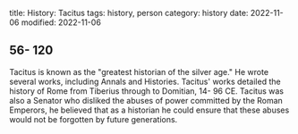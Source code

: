 title: History: Tacitus
tags: history, person
category: history
date: 2022-11-06
modified: 2022-11-06


 56-
120
-
Tacitus is known as the "greatest
historian of the silver age." He wrote several works, including
Annals and Histories. Tacitus' works detailed the history
of Rome from Tiberius through to Domitian, 14-
96 CE.
 Tacitus
was also a Senator who disliked the abuses of power committed by the
Roman Emperors, he believed that as a historian he could ensure that
these abuses would not be forgotten by future generations.




